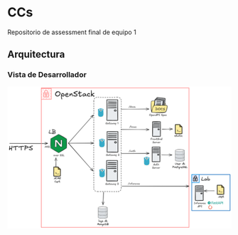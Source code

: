 # CCs
Repositorio de assessment final de equipo 1


## Arquitectura

### Vista de Desarrollador
![Vista de desarrollador](./docs/architecture-diagrams/development-view.png)